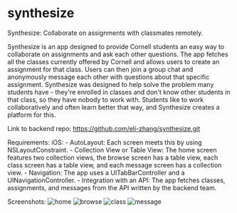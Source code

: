 # synthesize
Synthesize: Collaborate on assignments with classmates remotely.

Synthesize is an app designed to provide Cornell students an easy way to collaborate on assignments and ask each other questions. The app fetches all the classes currently offered by Cornell and allows users to create an assignment for that class. Users can then join a group chat and anonymously message each other with questions about that specific assignment. Synthesize was designed to help solve the problem many students have - they're enrolled in classes and don't know other students in that class, so they have nobody to work with. Students like to work collaboratively and often learn better that way, and Synthesize creates a platform for this.

Link to backend repo: https://github.com/eli-zhang/synthesize.git

Requirements:
iOS: 
	- AutoLayout: Each screen meets this by using NSLayoutConstraint.
	- Collection View or Table View: The home screen features two collection views, the browse screen has a table view, each class screen has a table view, and each message screen has a collection view.
	- Navigation: The app uses a UITabBarController and a UINavigationController.
	- Integration with an API: The app fetches classes, assignments, and messages from the API written by the backend team.

Screenshots:
![home](https://github.com/eli-zhang/synthesize/blob/master/readmeimages/home.jpg)
![browse](https://github.com/eli-zhang/synthesize/blob/master/readmeimages/browse.jpg)
![class](https://github.com/eli-zhang/synthesize/blob/master/readmeimages/class.jpg)
![message](https://github.com/eli-zhang/synthesize/blob/master/readmeimages/message.jpg)
